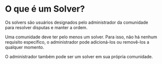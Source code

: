 # O que é um Solver?

Os solvers são usuários designados pelo administrador da comunidade para resolver disputas e manter a ordem.

Uma comunidade deve ter pelo menos um solver. Para isso, não há nenhum requisito específico, o administrador pode adicioná-los ou removê-los a qualquer momento.

O administrador também pode ser um solver em sua própria comunidade.